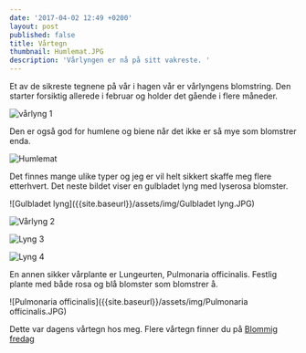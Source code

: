 ```yaml
---
date: '2017-04-02 12:49 +0200'
layout: post
published: false
title: Vårtegn
thumbnail: Humlemat.JPG
description: 'Vårlyngen er nå på sitt vakreste. '
---
```


Et av de sikreste tegnene på vår i hagen vår er vårlyngens blomstring. Den starter forsiktig allerede i februar og holder det gående i flere måneder. 

![vårlyng 1]({{site.baseurl}}/assets/img/IMG_4101.JPG)

Den er også god for humlene og biene når det ikke er så mye som blomstrer enda. 

![Humlemat]({{site.baseurl}}/assets/img/Humlemat.JPG)

<!--more-->

Det finnes mange ulike typer og jeg er vil helt sikkert skaffe meg flere etterhvert. Det neste bildet viser en gulbladet lyng med lyserosa blomster.   

![Gulbladet lyng]({{site.baseurl}}/assets/img/Gulbladet lyng.JPG)

![Vårlyng 2]({{site.baseurl}}/assets/img/IMG_4113.JPG)

![Lyng 3]({{site.baseurl}}/assets/img/_MG_4125.JPG)

![Lyng 4]({{site.baseurl}}/assets/img/_MG_4126.JPG)


En annen sikker vårplante er Lungeurten, Pulmonaria officinalis. Festlig plante med både rosa og blå blomster som blomstrer å.

![Pulmonaria officinalis]({{site.baseurl}}/assets/img/Pulmonaria officinalis.JPG)

Dette var dagens vårtegn hos meg. Flere vårtegn finner du på 
[Blommig fredag](http://blandrosorochbladloss.blogspot.no/2017/03/vartecken-blommig-fredag.html)
